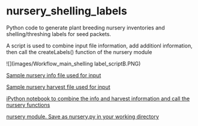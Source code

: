 # nursery_shelling_labels
Python code to generate plant breeding nursery inventories and shelling/threshing labels for seed packets.

A script is used to combine input file information, add additionl information, then call the createLabels() function of the nursery module

![](images/Workflow_main_shelling label_scriptB.PNG)
  
[Sample nursery info file used for input](nursery_sample_info.csv) 

[Sample nursery harvest file used for input](harvest_notes_sample.csv)  

[iPython notebook to combine the info and harvest information and call the nursery functions](Nursery_sample.ipynb)  
  
[nursery module. Save as nursery.py in your working directory](nursery.py)
